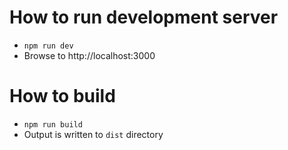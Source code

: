 # How to run development server

- `npm run dev`
- Browse to http://localhost:3000

# How to build

- `npm run build`
- Output is written to `dist` directory
